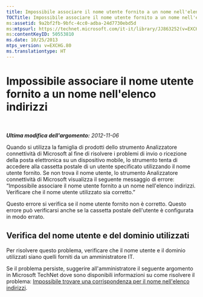 ```yaml
---
title: Impossibile associare il nome utente fornito a un nome nell'elenco indirizzi
TOCTitle: Impossibile associare il nome utente fornito a un nome nell'elenco indirizzi
ms:assetid: 9a2bf2fb-9bfc-4cc0-adba-24d7730ebd5d
ms:mtpsurl: https://technet.microsoft.com/it-it/library/JJ863252(v=EXCHG.80)
ms:contentKeyID: 50553810
ms.date: 10/25/2013
mtps_version: v=EXCHG.80
ms.translationtype: HT
---
```


# Impossibile associare il nome utente fornito a un nome nell'elenco indirizzi

 

***Ultima modifica dell'argomento:** 2012-11-06*

Quando si utilizza la famiglia di prodotti dello strumento Analizzatore connettività di Microsoft al fine di risolvere i problemi di invio o ricezione della posta elettronica su un dispositivo mobile, lo strumento tenta di accedere alla cassetta postale di un utente specificato utilizzando il nome utente fornito. Se non trova il nome utente, lo strumento Analizzatore connettività di Microsoft visualizza il seguente messaggio di errore: “Impossibile associare il nome utente fornito a un nome nell'elenco indirizzi. Verificare che il nome utente utilizzato sia corretto.”

Questo errore si verifica se il nome utente fornito non è corretto. Questo errore può verificarsi anche se la cassetta postale dell'utente è configurata in modo errato.

## Verifica del nome utente e del dominio utilizzati

Per risolvere questo problema, verificare che il nome utente e il dominio utilizzati siano quelli forniti da un amministratore IT.

Se il problema persiste, suggerire all'amministratore il seguente argomento in Microsoft TechNet dove sono disponibili informazioni su come risolvere il problema: [Impossibile trovare una corrispondenza per il nome nell'elenco indirizzi](dd439366\(v=exchg.80\).md).

